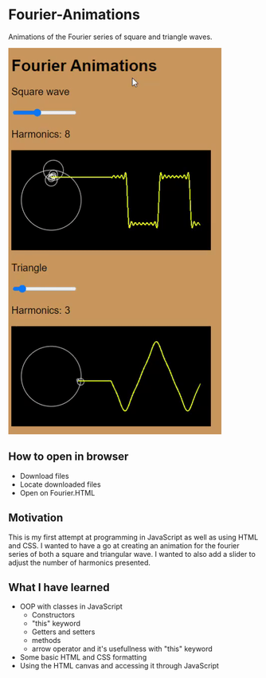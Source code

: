 # Fourier-Animations
Animations of the Fourier series of square and triangle waves.

![gif of html file](https://github.com/SirFourier/Fourier-Animations/blob/master/Fourier.gif)

## How to open in browser
- Download files
- Locate downloaded files
- Open on Fourier.HTML

## Motivation
This is my first attempt at programming in JavaScript as well as using HTML and CSS. I wanted to have a go at creating an animation for the fourier series of both a square and triangular wave. I wanted to also add a slider to adjust the number of harmonics presented. 

## What I have learned
- OOP with classes in JavaScript
  - Constructors
  - "this" keyword
  - Getters and setters
  - methods
  - arrow operator and it's usefullness with "this" keyword
- Some basic HTML and CSS formatting
- Using the HTML canvas and accessing it through JavaScript
